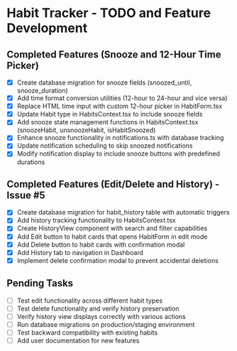 # Habit Tracker - TODO and Feature Development

## Completed Features (Snooze and 12-Hour Time Picker)
- [x] Create database migration for snooze fields (snoozed_until, snooze_duration)
- [x] Add time format conversion utilities (12-hour to 24-hour and vice versa)
- [x] Replace HTML time input with custom 12-hour picker in HabitForm.tsx
- [x] Update Habit type in HabitsContext.tsx to include snooze fields
- [x] Add snooze state management functions in HabitsContext.tsx (snoozeHabit, unsnoozeHabit, isHabitSnoozed)
- [x] Enhance snooze functionality in notifications.ts with database tracking
- [x] Update notification scheduling to skip snoozed notifications
- [x] Modify notification display to include snooze buttons with predefined durations

## Completed Features (Edit/Delete and History) - Issue #5
- [x] Create database migration for habit_history table with automatic triggers
- [x] Add history tracking functionality to HabitsContext.tsx
- [x] Create HistoryView component with search and filter capabilities
- [x] Add Edit button to habit cards that opens HabitForm in edit mode
- [x] Add Delete button to habit cards with confirmation modal
- [x] Add History tab to navigation in Dashboard
- [x] Implement delete confirmation modal to prevent accidental deletions

## Pending Tasks
- [ ] Test edit functionality across different habit types
- [ ] Test delete functionality and verify history preservation
- [ ] Verify history view displays correctly with various actions
- [ ] Run database migrations on production/staging environment
- [ ] Test backward compatibility with existing habits
- [ ] Add user documentation for new features
